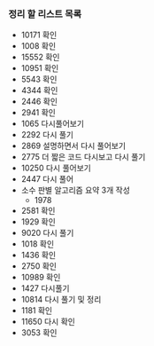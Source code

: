 ### 정리 할 리스트 목록
- 10171 확인
- 1008 확인
- 15552 확인
- 10951 확인
- 5543 확인
- 4344 확인
- 2446 확인
- 2941 확인
- 1065 다시풀어보기
- 2292 다시 풀기
- 2869 설명하면서 다시 풀어보기
- 2775 더 짧은 코드 다시보고 다시 풀기
- 10250 다시 풀어보기
- 2447 다시 풀어
- 소수 판별 알고리즘 요약 3개 작성
	- 1978
- 2581 확인
- 1929 확인
- 9020 다시 풀기
- 1018 확인
- 1436 확인
- 2750 확인
- 10989 확인
- 1427 다시풀기
- 10814 다시 풀기 및 정리
- 1181 확인
- 11650 다시 확인
- 3053 확인
